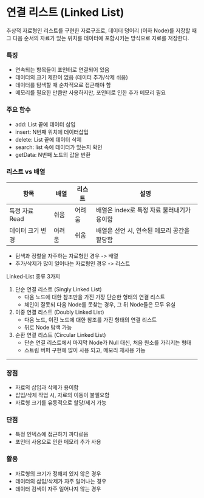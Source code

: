 # 연결 리스트 (Linked List)

추상적 자료형인 리스트를 구현한 자료구조로, 데이터 덩어리 (이하 Node)를 저장할 때 그 다음 순서의 자료가 있는 위치를 데이터에 포함시키는 방식으로 자료를 저장한다.

### 특징
* 연속되는 항목들이 포인터로 연결되어 있음
* 데이터의 크기 제한이 없음 (데이터 추가/삭제 쉬움)
* 데이터를 탐색할 때 순차적으로 접근해야 함
* 메모리를 필요한 만큼만 사용하지만, 포인터로 인한 추가 메모리 필요

### 주요 함수
* add: List 끝에 데이터 삽입
* insert: N번째 위치에 데이터삽입
* delete: List 끝에 데이터 삭제
* search: list 속에 데이터가 있는지 확인
* getData: N번째 노드의 값을 반환

### 리스트 vs 배열
|항목|배열|리스트|설명|
|---|---|---|---|
|특정 자료 Read|쉬움|어려움|배열은 index로 특정 자료 불러내기가 용이함|
|데이터 크기 변경|어려움|쉬움|배열은 선언 시, 연속된 메모리 공간을 할당함

* 탐색과 정렬을 자주하는 자료형인 경우 -> 배열
* 추가/삭제가 많이 일어나는 자료형인 경우 -> 리스트


Linked-List 종류 3가지
1. 단순 연결 리스트 (Singly Linked List)
   * 다음 노드에 대한 참조만을 가진 가장 단순한 형태의 연결 리스트
   * 체인이 잘못되 다음 Node를 못찾는 경우, 그 뒤 Node들은 모두 유실
2. 이중 연결 리스트 (Doubly Linked List)
    * 다음 노드, 이전 노드에 대한 참조를 가진 형태의 연결 리스트
    * 뒤로 Node 탐색 가능
3. 순환 연결 리스트 (Circular Linked List)
    * 단순 연결 리스트에서 마지막 Node가 Null 대신, 처음 원소를 가리키는 형태
    * 스트림 버퍼 구현에 많이 사용 되고, 메모리 재사용 가능


---

### 장점
* 자료의 삽입과 삭제가 용이함
* 삽입/삭제 작업 시, 자료의 이동이 불필요함
* 자료형 크기를 유동적으로 할당/제거 가능

### 단점
* 특정 인덱스에 접근하기 까다로움
* 포인터 사용으로 인한 메모리 추가 사용

### 활용
* 자료형의 크기가 정해져 있지 않은 경우
* 데이터의 삽입/삭제가 자주 일어나는 경우
* 데이터 검색이 자주 일어나지 않는 경우

